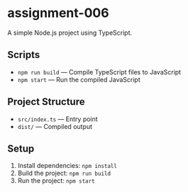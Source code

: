 
    
 
 # assignment-006

A simple Node.js project using TypeScript.

## Scripts
- `npm run build` — Compile TypeScript files to JavaScript 
- `npm start` — Run the compiled JavaScript

## Project Structure
- `src/index.ts` — Entry point
- `dist/` — Compiled output

## Setup
1. Install dependencies: `npm install`
2. Build the project: `npm run build`
3. Run the project: `npm start`
